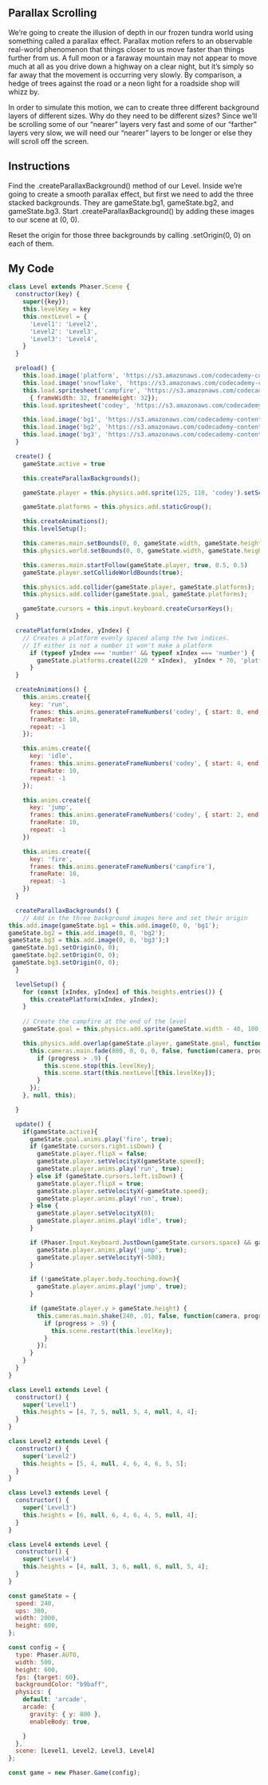 ## Parallax Scrolling

We’re going to create the illusion of depth in our frozen tundra world using something called a parallax effect. Parallax motion refers to an observable real-world phenomenon that things closer to us move faster than things further from us. A full moon or a faraway mountain may not appear to move much at all as you drive down a highway on a clear night, but it’s simply so far away that the movement is occurring very slowly. By comparison, a hedge of trees against the road or a neon light for a roadside shop will whizz by.

In order to simulate this motion, we can to create three different background layers of different sizes. Why do they need to be different sizes? Since we’ll be scrolling some of our “nearer” layers very fast and some of our “farther” layers very slow, we will need our “nearer” layers to be longer or else they will scroll off the screen.

## Instructions

Find the .createParallaxBackground() method of our Level. Inside we’re going to create a smooth parallax effect, but first we need to add the three stacked backgrounds. They are gameState.bg1, gameState.bg2, and gameState.bg3. Start .createParallaxBackground() by adding these images to our scene at (0, 0).

Reset the origin for those three backgrounds by calling .setOrigin(0, 0) on each of them.

## My Code
```js
class Level extends Phaser.Scene {
  constructor(key) {
    super({key});
    this.levelKey = key
    this.nextLevel = {
      'Level1': 'Level2',
      'Level2': 'Level3',
      'Level3': 'Level4',
    }
  }

  preload() {
    this.load.image('platform', 'https://s3.amazonaws.com/codecademy-content/courses/learn-phaser/Codey+Tundra/platform.png');
    this.load.image('snowflake', 'https://s3.amazonaws.com/codecademy-content/courses/learn-phaser/Codey+Tundra/snowflake.png');
    this.load.spritesheet('campfire', 'https://s3.amazonaws.com/codecademy-content/courses/learn-phaser/Codey+Tundra/campfire.png',
      { frameWidth: 32, frameHeight: 32});
    this.load.spritesheet('codey', 'https://s3.amazonaws.com/codecademy-content/courses/learn-phaser/Codey+Tundra/codey.png', { frameWidth: 72, frameHeight: 90})

    this.load.image('bg1', 'https://s3.amazonaws.com/codecademy-content/courses/learn-phaser/Codey+Tundra/mountain.png');
    this.load.image('bg2', 'https://s3.amazonaws.com/codecademy-content/courses/learn-phaser/Codey+Tundra/trees.png');
    this.load.image('bg3', 'https://s3.amazonaws.com/codecademy-content/courses/learn-phaser/Codey+Tundra/snowdunes.png');
  }

  create() {
    gameState.active = true

    this.createParallaxBackgrounds();

    gameState.player = this.physics.add.sprite(125, 110, 'codey').setScale(.5);

    gameState.platforms = this.physics.add.staticGroup();

    this.createAnimations();
    this.levelSetup();

    this.cameras.main.setBounds(0, 0, gameState.width, gameState.height);
    this.physics.world.setBounds(0, 0, gameState.width, gameState.height + gameState.player.height);

    this.cameras.main.startFollow(gameState.player, true, 0.5, 0.5)
    gameState.player.setCollideWorldBounds(true);

    this.physics.add.collider(gameState.player, gameState.platforms);
    this.physics.add.collider(gameState.goal, gameState.platforms);

    gameState.cursors = this.input.keyboard.createCursorKeys();
  }

  createPlatform(xIndex, yIndex) {
    // Creates a platform evenly spaced along the two indices.
    // If either is not a number it won't make a platform
      if (typeof yIndex === 'number' && typeof xIndex === 'number') {
        gameState.platforms.create((220 * xIndex),  yIndex * 70, 'platform').setOrigin(0, 0.5).refreshBody();
      }
  }

  createAnimations() {
    this.anims.create({
      key: 'run',
      frames: this.anims.generateFrameNumbers('codey', { start: 0, end: 3 }),
      frameRate: 10,
      repeat: -1
    });

    this.anims.create({
      key: 'idle',
      frames: this.anims.generateFrameNumbers('codey', { start: 4, end: 5 }),
      frameRate: 10,
      repeat: -1
    });

    this.anims.create({
      key: 'jump',
      frames: this.anims.generateFrameNumbers('codey', { start: 2, end: 3 }),
      frameRate: 10,
      repeat: -1
    })

    this.anims.create({
      key: 'fire',
      frames: this.anims.generateFrameNumbers('campfire'),
      frameRate: 10,
      repeat: -1
    })
  }

  createParallaxBackgrounds() {
    // Add in the three background images here and set their origin
this.add.image(gameState.bg1 = this.add.image(0, 0, 'bg1');
gameState.bg2 = this.add.image(0, 0, 'bg2');
gameState.bg3 = this.add.image(0, 0, 'bg3');)
 gameState.bg1.setOrigin(0, 0);
 gameState.bg2.setOrigin(0, 0);
 gameState.bg3.setOrigin(0, 0);
  }

  levelSetup() {
    for (const [xIndex, yIndex] of this.heights.entries()) {
      this.createPlatform(xIndex, yIndex);
    } 
    
    // Create the campfire at the end of the level
    gameState.goal = this.physics.add.sprite(gameState.width - 40, 100, 'campfire');

    this.physics.add.overlap(gameState.player, gameState.goal, function() {
      this.cameras.main.fade(800, 0, 0, 0, false, function(camera, progress) {
        if (progress > .9) {
          this.scene.stop(this.levelKey);
          this.scene.start(this.nextLevel[this.levelKey]);
        }
      });
    }, null, this);

  }

  update() {
    if(gameState.active){
      gameState.goal.anims.play('fire', true);
      if (gameState.cursors.right.isDown) {
        gameState.player.flipX = false;
        gameState.player.setVelocityX(gameState.speed);
        gameState.player.anims.play('run', true);
      } else if (gameState.cursors.left.isDown) {
        gameState.player.flipX = true;
        gameState.player.setVelocityX(-gameState.speed);
        gameState.player.anims.play('run', true);
      } else {
        gameState.player.setVelocityX(0);
        gameState.player.anims.play('idle', true);
      }

      if (Phaser.Input.Keyboard.JustDown(gameState.cursors.space) && gameState.player.body.touching.down) {
        gameState.player.anims.play('jump', true);
        gameState.player.setVelocityY(-500);
      }

      if (!gameState.player.body.touching.down){
        gameState.player.anims.play('jump', true);
      }

      if (gameState.player.y > gameState.height) {
        this.cameras.main.shake(240, .01, false, function(camera, progress) {
          if (progress > .9) {
            this.scene.restart(this.levelKey);
          }
        });
      }
    }
  }
}

class Level1 extends Level {
  constructor() {
    super('Level1')
    this.heights = [4, 7, 5, null, 5, 4, null, 4, 4];
  }
}

class Level2 extends Level {
  constructor() {
    super('Level2')
    this.heights = [5, 4, null, 4, 6, 4, 6, 5, 5];
  }
}

class Level3 extends Level {
  constructor() {
    super('Level3')
    this.heights = [6, null, 6, 4, 6, 4, 5, null, 4];
  }
}

class Level4 extends Level {
  constructor() {
    super('Level4')
    this.heights = [4, null, 3, 6, null, 6, null, 5, 4];
  }
}

const gameState = {
  speed: 240,
  ups: 380,
  width: 2000,
  height: 600,
};

const config = {
  type: Phaser.AUTO,
  width: 500,
  height: 600,
  fps: {target: 60},
  backgroundColor: "b9baff",
  physics: {
    default: 'arcade',
    arcade: {
      gravity: { y: 800 },
      enableBody: true,

    }
  },
  scene: [Level1, Level2, Level3, Level4]
};

const game = new Phaser.Game(config);

```
